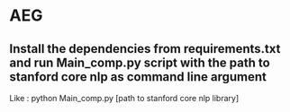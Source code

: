 # AEG
<p><h2> Install the dependencies from requirements.txt and run Main_comp.py script with the path to stanford core nlp as command line argument</h2></p>
<p>Like : python Main_comp.py [path to stanford core nlp library]</p>
